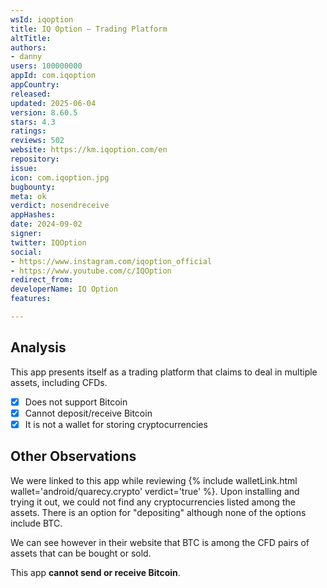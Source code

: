 ```yaml
---
wsId: iqoption
title: IQ Option – Trading Platform
altTitle: 
authors:
- danny
users: 100000000
appId: com.iqoption
appCountry: 
released: 
updated: 2025-06-04
version: 8.60.5
stars: 4.3
ratings: 
reviews: 502
website: https://km.iqoption.com/en
repository: 
issue: 
icon: com.iqoption.jpg
bugbounty: 
meta: ok
verdict: nosendreceive
appHashes: 
date: 2024-09-02
signer: 
twitter: IQOption
social:
- https://www.instagram.com/iqoption_official
- https://www.youtube.com/c/IQOption
redirect_from: 
developerName: IQ Option
features: 

---
```


## Analysis

This app presents itself as a trading platform that claims to deal in multiple assets, including CFDs.

- ☒ Does not support Bitcoin
- ☒ Cannot deposit/receive Bitcoin
- ☒ It is not a wallet for storing cryptocurrencies

## Other Observations

We were linked to this app while reviewing {% include walletLink.html wallet='android/quarecy.crypto' verdict='true' %}. Upon installing and trying it out, we could not find any cryptocurrencies listed among the assets. There is an option for "depositing" although none of the options include BTC. 

We can see however in their website that BTC is among the CFD pairs of assets that can be bought or sold.

This app **cannot send or receive Bitcoin**.
